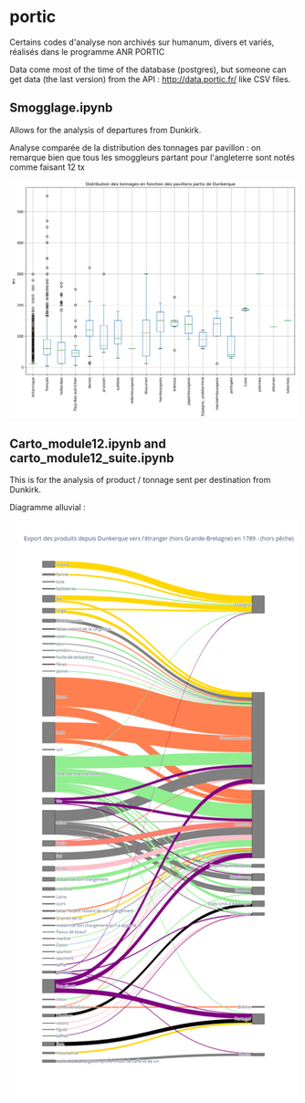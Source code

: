 # portic
Certains codes d'analyse non archivés sur humanum, divers et variés, réalisés dans le programme ANR PORTIC

Data come most of the time of the database (postgres), but someone can get data (the last version) from the API : http://data.portic.fr/ like CSV files. 

## Smogglage.ipynb 

Allows for the analysis of departures from Dunkirk.

Analyse comparée de la distribution des tonnages par pavillon : on remarque bien que tous les smoggleurs partant pour l'angleterre sont notés comme faisant 12 tx

![this kind of boxplot](https://github.com/cplumejeaud/portic/blob/main/Boxplot_Distribution%20des%20tonnages%20en%20fonction%20des%20pavillons%20partis%20de%20Dunkerque_parpavillon.jpg)

## Carto_module12.ipynb and carto_module12_suite.ipynb 

This is for the analysis of product / tonnage sent per destination from Dunkirk.

Diagramme alluvial : 

![Produces this kind of sankey diagram](https://github.com/cplumejeaud/portic/blob/main/sankey_export_product_Dunkerque_1789.png)


